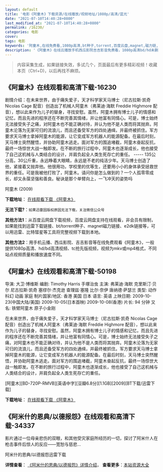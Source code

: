 ```yaml
---
layout: default
title: '电影《阿童木》下载资源/在线播放/视频地址/1080p/高清/蓝光'
date: "2021-07-10T14:40:28+0800"
last_modified_at: "2021-07-10T14:40:28+0800"
permalink: /16230/
categories: 电影
cover:
tags: 电影
keywords: '阿童木,在线免费看,1080p高清,bt种子,torrent,百度云盘,magnet,磁力链,迅雷下载资源'
description: '《阿童木》在线云播放手机西瓜影院吉吉影音免费看，1080p高清bd/hd未删减完整版和tc抢先枪版，mkv/mp4格式，附带bt/torrent种子、magnet/磁力链、百度云盘、网盘资源迅雷下载链接'
---
```


>内容采集生成，如果链接失效，多试几个，页面最后有更多精彩视频！收藏本页（Ctrl+D)，以后再找不麻烦。


## 《阿童木》在线观看和高清下载-16230

剧情介绍：在未来世界，由于痛失爱子，天才科学家天马博士（尼古拉斯·凯奇 Nicolas Cage 配音）创造出了机械人阿童木（弗莱迪·海默 Freddie Highmore 配音），想以此来作为儿子的替身，寻找安慰。虽然，阿童木拥有博士儿子的情感和记忆，而且先进的程序还在不断完善其情绪，并让他富有同情心。可是，博士始终无法接受失子之痛，对阿童木也不能正确对待，并认为他不是人类而将其抛弃。阿童木沦落为无家可归的流浪儿，而且还备受军方的四处通缉，并最终被抓住。军方要求天马博士拿掉阿童木的能源，让它变成军方机器人的能源配备。在最后时刻，天马博士突然醒悟，并协助阿童木逃走。面对军方的围追堵截，阿童木奋起反抗，最终一场惊世大战一触即发。在不断的旅行过程中，阿童木也逐渐成长，他也接受了自己这机械与人类结合的设计，并肩负起全人类生死存亡的重任。 ----- 135公分高，30公斤重，永远睁着大眼睛，永远是不老的纯洁少年。天马博士创造了他，紧接着又抛弃他。他很用功，学校里的优等生，还要用小小的身体承受拯救世界的重任。可是我被他打败了，阿童木。请问你是怎么做到的？一个人孤零零成长，却又永葆坚强和善良。秘诀是那个单臂向上，一飞冲天的姿势吗


阿童木 (2009)

**下载地址**： [在线观看下载 《阿童木》](https://www.btbtdy.me/btdy/dy4156.html) 


**无法下载?**：`如果迅雷因版权原因无法下载，关注微信公众号 `

**其他方法1**：从百度云网盘下载视频，百度云网盘支持在线观看，非会员有限制，如果能找到迅雷下载链接、bt/torrent种子、magnet磁力链接、e2dk链接等，可以用迅雷、比特彗星等工具将完整视频下载到本地。

**其他方法2**：用手机云播、西瓜影院、吉吉影音等在线免费观看《阿童木》，一般提供1080p高清、hd/bd高清视频、tc抢先版视频，视频为mkv或mp4格式，不同站点视频质量和播放速度不同。


## 《阿童木》在线观看和高清下载-50198

导演: 大卫·博维斯 编剧: Timothy Harris 手塚治虫 主演: 弗莱迪·海默 克里斯汀·贝尔 尼古拉斯·凯奇 塞缪尔·杰克逊 查理兹·塞隆 比尔·奈伊 唐纳德·萨瑟兰 类型: 动作 科幻 动画 家庭 制片国家/地区: 香港 美国 日本 语言: 英语 上映日期: 2009-10-23(中国大陆/美国) 2009-10-05(日本首映) 2009-10-08(香港) 片长: 94 分钟 又名: 铁臂阿童木 原子小金刚

在未来世界，由于痛失爱子，天才科学家天马博士（尼古拉斯·凯奇 Nicolas Cage 配音）创造出了机械人阿童木（弗莱迪·海默 Freddie Highmore 配音），想以此来作为儿子的替身，寻找安慰。虽然，阿童木拥有博士儿子的情感和记忆，而且先进的程序还在不断完善其情绪，并让他富有同情心。可是，博士始终无法接受失子之痛，对阿童木也不能正确对待，并认为他不是人类而将其抛弃。阿童木沦落为无家可归的流浪儿，而且还备受军方的四处通缉，并最终被抓住。军方要求天马博士拿掉阿童木的能源，让它变成军方机器人的能源配备。在最后时刻，天马博士突然醒悟，并协助阿童木逃走。面对军方的围追堵截，阿童木奋起反抗，最终一场惊世大战一触即发。在不断的旅行过程中，阿童木也逐渐成长，他也接受了自己这机械与人类结合的设计，并肩负起全人类生死存亡的重任。


[阿童木][BD-720P-RMVB][英语中字][豆瓣6.8分][1.1GB][2009][BT下载/迅雷下载]

**下载地址**： [在线观看下载 《阿童木》](https://www.btdx8.com/torrent/astro_boy_2009.html) 


## 《阿米什的恩典/以德报怨》在线观看和高清下载-34337

影片通过一位母亲悲伤的双眼，和其他受灾家庭所经历的一切，探讨了阿米什人在枪击事件后惊人的反应——宽恕与慈悲...


阿米什的恩典/以德报怨迅雷下载

**详情查看**： [《阿米什的恩典/以德报怨》详情介绍](/movie/34337/)， **查看更多**：[本站资源大全](/movie/t/all/)

